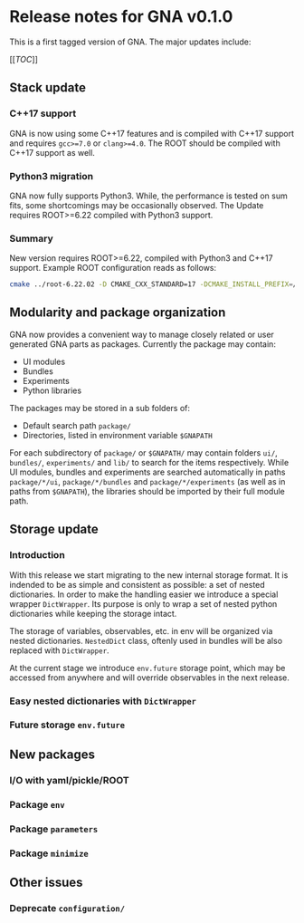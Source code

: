 # Release notes for GNA v0.1.0

This is a first tagged version of GNA. The major updates include:

[[_TOC_]]

## Stack update

### C++17 support

GNA is now using some C++17 features and is compiled with C++17 support and requires `gcc>=7.0` or `clang>=4.0`. The ROOT should be compiled with C++17 support as well.

### Python3 migration

GNA now fully supports Python3. While, the performance is tested on sum fits, some shortcomings may be occasionally observed. The Update requires ROOT>=6.22 compiled with Python3 support.

### Summary

New version requires ROOT>=6.22, compiled with Python3 and C++17 support. Example ROOT configuration reads as follows:

```sh
cmake ../root-6.22.02 -D CMAKE_CXX_STANDARD=17 -DCMAKE_INSTALL_PREFIX=/data/work/soft/root-6.18.04_install_p2_gcc17 -Dgnuinstall:bool=ON -Dminuit2:bool=ON
```

## Modularity and package organization

GNA now provides a convenient way to manage closely related or user generated GNA parts as packages. Currently the package may contain:

* UI modules 
* Bundles
* Experiments
* Python libraries

The packages may be stored in a sub folders of:

* Default search path `package/`
* Directories, listed in environment variable `$GNAPATH`

For each subdirectory of `package/` or `$GNAPATH/` may contain folders `ui/`, `bundles/`, `experiments/` and `lib/` to search for the items respectively.
While UI modules, bundles and experiments are searched automatically in paths `package/*/ui`, `package/*/bundles` and `package/*/experiments` (as well as in paths from `$GNAPATH`), the libraries should be imported by their full module path.

## Storage update

### Introduction

With this release we start migrating to the new internal storage format. It is indended to be as simple and consistent as possible: a set of nested dictionaries. In order to make the handling easier we introduce a special wrapper `DictWrapper`. Its purpose is only to wrap a set of nested python dictionaries while keeping the storage intact.

The storage of variables, observables, etc. in env will be organized via nested dictionaries. `NestedDict` class, oftenly used in bundles will be also replaced with `DictWrapper`.

At the current stage we introduce `env.future` storage point, which may be accessed from anywhere and will override observables in the next release.

### Easy nested dictionaries with `DictWrapper`

### Future storage `env.future`

## New packages

### I/O with yaml/pickle/ROOT

### Package `env`

### Package `parameters`

### Package `minimize`

## Other issues

### Deprecate `configuration/`
